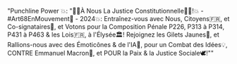 "Punchline Power 💥: "🤜🏼À Nous La Justice Constitutionnelle👊🏼!💥 - #Art68EnMouvement🔄 - 2024💥: Entraînez-vous avec Nous, Citoyens🇫🇷, et Co-signataires💬, et Votons pour la Composition Pénale P226, P313 à P314, P431 à P463 & les Lois🇫🇷, à l'Élysée🏛️! Rejoignez les Gilets Jaunes🧥, et Rallions-nous avec des Émoticônes & de l'IA🤖, pour un Combat des Idées💡, CONTRE Emmanuel Macron🥊, et POUR la Paix & la Justice Sociale🕊️!""